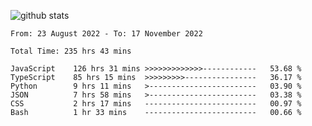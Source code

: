 
![github stats](https://github-readme-stats.vercel.app/api?username=realmahd1&show_icons=true&theme=codeSTACKr&hide_rank=true&count_private=true)

<!--START_SECTION:waka-->

```text
From: 23 August 2022 - To: 17 November 2022

Total Time: 235 hrs 43 mins

JavaScript    126 hrs 31 mins >>>>>>>>>>>>>------------   53.68 %
TypeScript    85 hrs 15 mins  >>>>>>>>>----------------   36.17 %
Python        9 hrs 11 mins   >------------------------   03.90 %
JSON          7 hrs 58 mins   >------------------------   03.38 %
CSS           2 hrs 17 mins   -------------------------   00.97 %
Bash          1 hr 33 mins    -------------------------   00.66 %
```

<!--END_SECTION:waka-->
